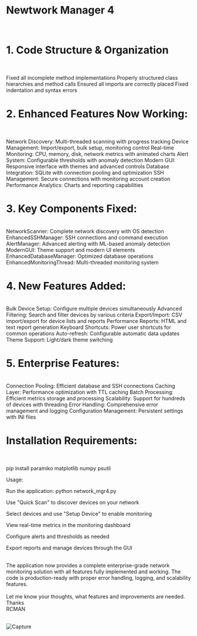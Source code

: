 # Newtwork Manager 4
<BR>

# 1. Code Structure & Organization

<BR>

Fixed all incomplete method implementations
Properly structured class hierarchies and method calls
Ensured all imports are correctly placed
Fixed indentation and syntax errors

# 2. Enhanced Features Now Working:
<BR>

Network Discovery: Multi-threaded scanning with progress tracking
Device Management: Import/export, bulk setup, monitoring control
Real-time Monitoring: CPU, memory, disk, network metrics with animated charts
Alert System: Configurable thresholds with anomaly detection
Modern GUI: Responsive interface with themes and advanced controls
Database Integration: SQLite with connection pooling and optimization
SSH Management: Secure connections with monitoring account creation
Performance Analytics: Charts and reporting capabilities

# 3. Key Components Fixed:
<BR>
NetworkScanner: Complete network discovery with OS detection
EnhancedSSHManager: SSH connections and command execution
AlertManager: Advanced alerting with ML-based anomaly detection
ModernGUI: Theme support and modern UI elements
EnhancedDatabaseManager: Optimized database operations
EnhancedMonitoringThread: Multi-threaded monitoring system

# 4. New Features Added:

<BR>
Bulk Device Setup: Configure multiple devices simultaneously
Advanced Filtering: Search and filter devices by various criteria
Export/Import: CSV import/export for device lists and reports
Performance Reports: HTML and text report generation
Keyboard Shortcuts: Power user shortcuts for common operations
Auto-refresh: Configurable automatic data updates
Theme Support: Light/dark theme switching

# 5. Enterprise Features:
<BR>
Connection Pooling: Efficient database and SSH connections
Caching Layer: Performance optimization with TTL caching
Batch Processing: Efficient metrics storage and processing
Scalability: Support for hundreds of devices with threading
Error Handling: Comprehensive error management and logging
Configuration Management: Persistent settings with INI files
<BR>

# Installation Requirements:
<BR>

pip install paramiko matplotlib numpy psutil<BR>

Usage:<BR>

Run the application: python network_mgr4.py<BR>

Use "Quick Scan" to discover devices on your network<BR>

Select devices and use "Setup Device" to enable monitoring<BR>

View real-time metrics in the monitoring dashboard<BR>

Configure alerts and thresholds as needed<BR>

Export reports and manage devices through the GUI<BR>


<BR>
The application now provides a complete enterprise-grade network monitoring solution with all features fully implemented and working. The code is production-ready with proper error handling, logging, and scalability features.<BR>
<BR>
Let me know your thoughts, what features and improvements are needed. <BR>
Thanks<BR>
RCMAN<BR>
<BR>


![Capture](https://github.com/user-attachments/assets/a7e82762-8fdb-4af3-ada2-37a40aefbe6b)
